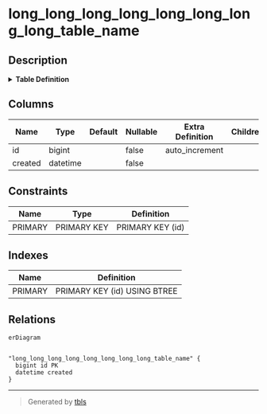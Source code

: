 # long_long_long_long_long_long_long_long_table_name

## Description

<details>
<summary><strong>Table Definition</strong></summary>

```sql
CREATE TABLE `long_long_long_long_long_long_long_long_table_name` (
  `id` bigint NOT NULL AUTO_INCREMENT,
  `created` datetime NOT NULL,
  PRIMARY KEY (`id`)
) ENGINE=InnoDB DEFAULT CHARSET=utf8mb4 COLLATE=utf8mb4_0900_ai_ci
```

</details>

## Columns

| Name | Type | Default | Nullable | Extra Definition | Children | Parents | Comment |
| ---- | ---- | ------- | -------- | ---------------- | -------- | ------- | ------- |
| id | bigint |  | false | auto_increment |  |  |  |
| created | datetime |  | false |  |  |  |  |

## Constraints

| Name | Type | Definition |
| ---- | ---- | ---------- |
| PRIMARY | PRIMARY KEY | PRIMARY KEY (id) |

## Indexes

| Name | Definition |
| ---- | ---------- |
| PRIMARY | PRIMARY KEY (id) USING BTREE |

## Relations

```mermaid
erDiagram


"long_long_long_long_long_long_long_long_table_name" {
  bigint id PK
  datetime created
}
```

---

> Generated by [tbls](https://github.com/k1LoW/tbls)
